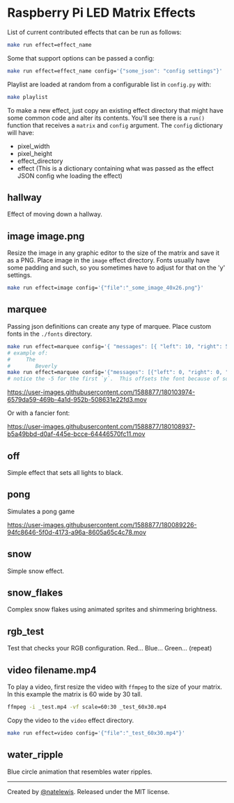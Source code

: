 
# Raspberry Pi LED Matrix Effects

List of current contributed effects that can be run as follows:

```bash
make run effect=effect_name
```

Some that support options can be passed a config:

```bash
make run effect=effect_name config='{"some_json": "config settings"}'
```

Playlist are loaded at random from a configurable list in `config.py` with:

```bash
make playlist
```

To make a new effect, just copy an existing effect directory that might have some common code and alter its contents.  You'll see there is a `run()` function that receives a `matrix` and `config` argument.  The `config` dictionary will have:

* pixel_width
* pixel_height
* effect_directory
* effect (This is a dictionary containing what was passed as the effect JSON config whe loading the effect)

## hallway

Effect of moving down a hallway.

## image image.png

Resize the image in any graphic editor to the size of the matrix and save it as a PNG.  Place image in the `image` effect directory.  Fonts usually have some padding and such, so you sometimes have to adjust for that on the 'y' settings.

```bash
make run effect=image config='{"file":"_some_image_40x26.png"}'
```

## marquee

Passing json definitions can create any type of marquee.  Place custom fonts in the `./fonts` directory.

```bash
make run effect=marquee config='{ "messages": [{ "left": 10, "right": 5, "r": 255, "g": 255, "b": 255, "message": "my message", "font": "dosis.ttf"}]}'
# example of:
#     The
#        Beverly
make run effect=marquee config='{"messages": [{"left": 0, "right": 0, "r": 0, "g": 0, "b": 255, "message": "The", "font": "dosis.ttf"}, {"left": 25, "right": 9, "r": 0, "g": 0, "b": 255, "message": "Beverly", "font": "dosis.ttf"}]}'
# notice the -5 for the first `y`.  This offsets the font because of some top padding the dosis font has.
```

<https://user-images.githubusercontent.com/1588877/180103974-6579da59-469b-4a1d-952b-508631e22fd3.mov>

Or with a fancier font:

<https://user-images.githubusercontent.com/1588877/180108937-b5a49bbd-d0af-445e-bcce-64446570fc11.mov>

## off

Simple effect that sets all lights to black.

## pong

Simulates a pong game

<https://user-images.githubusercontent.com/1588877/180089226-94fc8646-5f0d-4173-a96a-8605a65c4c78.mov>

## snow

Simple snow effect.

## snow_flakes

Complex snow flakes using animated sprites and shimmering brightness.

## rgb_test

Test that checks your RGB configuration.  Red... Blue... Green... (repeat)

## video filename.mp4

To play a video, first resize the video with `ffmpeg` to the size of your matrix.  In this example
the matrix is 60 wide by 30 tall.

```bash
ffmpeg -i _test.mp4 -vf scale=60:30 _test_60x30.mp4
```

Copy the video to the `video` effect directory.

```bash
make run effect=video config='{"file":"_test_60x30.mp4"}'
```

## water_ripple

Blue circle animation that resembles water ripples.

---

Created by [@natelewis](https://github.com/natelewis). Released under the MIT license.
